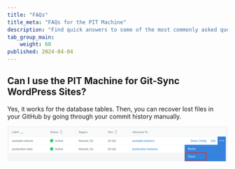 ```yaml
---
title: "FAQs"
title_meta: "FAQs for the PIT Machine"
description: "Find quick answers to some of the most commonly asked questions for Site Bay's PIT Machine."
tab_group_main:
    weight: 60
published: 2024-04-04
---
```



## Can I use the PIT Machine for Git-Sync WordPress Sites?

Yes, it works for the database tables. Then, you can recover lost files in your GitHub by going through your commit history manually.

![Screenshot of the Clone link for a Block Git-Sync volume](clone-volume.png)
